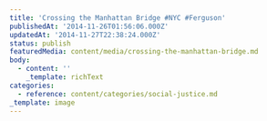 ```yaml
---
title: 'Crossing the Manhattan Bridge #NYC #Ferguson'
publishedAt: '2014-11-26T01:56:06.000Z'
updatedAt: '2014-11-27T22:38:24.000Z'
status: publish
featuredMedia: content/media/crossing-the-manhattan-bridge.md
body:
  - content: ''
    _template: richText
categories:
  - reference: content/categories/social-justice.md
_template: image
---
```



